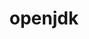 ---
title: "openjdk"
layout: cache
categories: [package, v0.20.2]
meta: {"versions": ["1.8.0_191-b12", "1.8.0_265-b01", "11.0.17_8"], "compilers": ["gcc@=11.1.0", "gcc@=11.4.0", "gcc@=7.3.1", "gcc@=7.5.0", "oneapi@=2023.0.0"], "oss": ["amzn2", "ubuntu18.04", "ubuntu20.04", "ubuntu22.04"], "platforms": ["linux"], "targets": ["aarch64", "neoverse_n1", "ppc64le", "x86_64", "x86_64_v3"], "stacks": ["aws-ahug", "aws-ahug-aarch64", "aws-isc", "aws-isc-aarch64", "build_systems", "e4s", "e4s-oneapi", "e4s-power", "ml-linux-x86_64-cpu", "ml-linux-x86_64-cuda", "ml-linux-x86_64-rocm", "root"], "num_specs": 11, "num_specs_by_stack": {"root": 11, "aws-isc-aarch64": 4, "aws-ahug-aarch64": 2, "aws-isc": 2, "aws-ahug": 1, "build_systems": 1, "e4s-power": 1, "e4s-oneapi": 1, "e4s": 1, "ml-linux-x86_64-cpu": 1, "ml-linux-x86_64-cuda": 1, "ml-linux-x86_64-rocm": 1}}
spec_details: [{"hash": "l4cngau2l2a2l45df4njd57bcqxxg6fo", "compiler": "gcc@=7.3.1", "versions": ["11.0.17_8"], "os": "amzn2", "platform": "linux", "target": "aarch64", "variants": ["build_system=generic"], "stacks": ["root", "aws-isc-aarch64", "aws-ahug-aarch64"], "size": "-", "tarball": "https://binaries.spack.io/releases/v0.20.2/build_cache/linux-amzn2-aarch64/gcc-7.3.1/openjdk-11.0.17_8/linux-amzn2-aarch64-gcc-7.3.1-openjdk-11.0.17_8-l4cngau2l2a2l45df4njd57bcqxxg6fo.spack"}, {"hash": "6po2xm3uukxubeln6by3f6s4etew4or5", "compiler": "gcc@=7.3.1", "versions": ["1.8.0_191-b12"], "os": "amzn2", "platform": "linux", "target": "aarch64", "variants": ["build_system=generic"], "stacks": ["aws-isc-aarch64", "root"], "size": "-", "tarball": "https://binaries.spack.io/releases/v0.20.2/build_cache/linux-amzn2-aarch64/gcc-7.3.1/openjdk-1.8.0_191-b12/linux-amzn2-aarch64-gcc-7.3.1-openjdk-1.8.0_191-b12-6po2xm3uukxubeln6by3f6s4etew4or5.spack"}, {"hash": "jsazbc444yy4ju4otj27mm6moxjxdzpv", "compiler": "gcc@=7.3.1", "versions": ["1.8.0_191-b12"], "os": "amzn2", "platform": "linux", "target": "neoverse_n1", "variants": ["build_system=generic"], "stacks": ["aws-isc-aarch64", "root"], "size": "-", "tarball": "https://binaries.spack.io/releases/v0.20.2/build_cache/linux-amzn2-neoverse_n1/gcc-7.3.1/openjdk-1.8.0_191-b12/linux-amzn2-neoverse_n1-gcc-7.3.1-openjdk-1.8.0_191-b12-jsazbc444yy4ju4otj27mm6moxjxdzpv.spack"}, {"hash": "cf5jvfjrx6jwcy3jc4x5adrjkbdkccnp", "compiler": "gcc@=7.3.1", "versions": ["11.0.17_8"], "os": "amzn2", "platform": "linux", "target": "neoverse_n1", "variants": ["build_system=generic"], "stacks": ["root", "aws-isc-aarch64", "aws-ahug-aarch64"], "size": "-", "tarball": "https://binaries.spack.io/releases/v0.20.2/build_cache/linux-amzn2-neoverse_n1/gcc-7.3.1/openjdk-11.0.17_8/linux-amzn2-neoverse_n1-gcc-7.3.1-openjdk-11.0.17_8-cf5jvfjrx6jwcy3jc4x5adrjkbdkccnp.spack"}, {"hash": "fno3imyvnprvyaubkmk247k25xrsda3f", "compiler": "gcc@=7.3.1", "versions": ["1.8.0_265-b01"], "os": "amzn2", "platform": "linux", "target": "x86_64_v3", "variants": ["build_system=generic"], "stacks": ["aws-isc", "root"], "size": "-", "tarball": "https://binaries.spack.io/releases/v0.20.2/build_cache/linux-amzn2-x86_64_v3/gcc-7.3.1/openjdk-1.8.0_265-b01/linux-amzn2-x86_64_v3-gcc-7.3.1-openjdk-1.8.0_265-b01-fno3imyvnprvyaubkmk247k25xrsda3f.spack"}, {"hash": "jbj6cm7m5zpzqjtpqpsuflqdu5vebivl", "compiler": "gcc@=7.3.1", "versions": ["11.0.17_8"], "os": "amzn2", "platform": "linux", "target": "x86_64_v3", "variants": ["build_system=generic"], "stacks": ["aws-isc", "aws-ahug", "root"], "size": "-", "tarball": "https://binaries.spack.io/releases/v0.20.2/build_cache/linux-amzn2-x86_64_v3/gcc-7.3.1/openjdk-11.0.17_8/linux-amzn2-x86_64_v3-gcc-7.3.1-openjdk-11.0.17_8-jbj6cm7m5zpzqjtpqpsuflqdu5vebivl.spack"}, {"hash": "376ipstocbse3xlhyionuundlm4xvw23", "compiler": "gcc@=7.5.0", "versions": ["11.0.17_8"], "os": "ubuntu18.04", "platform": "linux", "target": "x86_64_v3", "variants": ["build_system=generic"], "stacks": ["build_systems", "root"], "size": "-", "tarball": "https://binaries.spack.io/releases/v0.20.2/build_cache/linux-ubuntu18.04-x86_64_v3/gcc-7.5.0/openjdk-11.0.17_8/linux-ubuntu18.04-x86_64_v3-gcc-7.5.0-openjdk-11.0.17_8-376ipstocbse3xlhyionuundlm4xvw23.spack"}, {"hash": "me4v5jhgrph6zindajzwm3a2oeeg3sop", "compiler": "gcc@=11.1.0", "versions": ["11.0.17_8"], "os": "ubuntu20.04", "platform": "linux", "target": "ppc64le", "variants": ["build_system=generic"], "stacks": ["e4s-power", "root"], "size": "-", "tarball": "https://binaries.spack.io/releases/v0.20.2/build_cache/linux-ubuntu20.04-ppc64le/gcc-11.1.0/openjdk-11.0.17_8/linux-ubuntu20.04-ppc64le-gcc-11.1.0-openjdk-11.0.17_8-me4v5jhgrph6zindajzwm3a2oeeg3sop.spack"}, {"hash": "qxlnf7isahznynhpzymt2nqmdai7ofiu", "compiler": "oneapi@=2023.0.0", "versions": ["11.0.17_8"], "os": "ubuntu20.04", "platform": "linux", "target": "x86_64", "variants": ["build_system=generic"], "stacks": ["e4s-oneapi", "root"], "size": "-", "tarball": "https://binaries.spack.io/releases/v0.20.2/build_cache/linux-ubuntu20.04-x86_64/oneapi-2023.0.0/openjdk-11.0.17_8/linux-ubuntu20.04-x86_64-oneapi-2023.0.0-openjdk-11.0.17_8-qxlnf7isahznynhpzymt2nqmdai7ofiu.spack"}, {"hash": "pd3yi3dyanbcnjztjc7h3jtu6rgf4xcu", "compiler": "gcc@=11.1.0", "versions": ["11.0.17_8"], "os": "ubuntu20.04", "platform": "linux", "target": "x86_64_v3", "variants": ["build_system=generic"], "stacks": ["e4s", "root"], "size": "-", "tarball": "https://binaries.spack.io/releases/v0.20.2/build_cache/linux-ubuntu20.04-x86_64_v3/gcc-11.1.0/openjdk-11.0.17_8/linux-ubuntu20.04-x86_64_v3-gcc-11.1.0-openjdk-11.0.17_8-pd3yi3dyanbcnjztjc7h3jtu6rgf4xcu.spack"}, {"hash": "7wjwra4on3hzu56aski2jcev4tyd6vte", "compiler": "gcc@=11.4.0", "versions": ["11.0.17_8"], "os": "ubuntu22.04", "platform": "linux", "target": "x86_64_v3", "variants": ["build_system=generic"], "stacks": ["ml-linux-x86_64-cpu", "ml-linux-x86_64-cuda", "ml-linux-x86_64-rocm", "root"], "size": "-", "tarball": "https://binaries.spack.io/releases/v0.20.2/build_cache/linux-ubuntu22.04-x86_64_v3/gcc-11.4.0/openjdk-11.0.17_8/linux-ubuntu22.04-x86_64_v3-gcc-11.4.0-openjdk-11.0.17_8-7wjwra4on3hzu56aski2jcev4tyd6vte.spack"}]
---